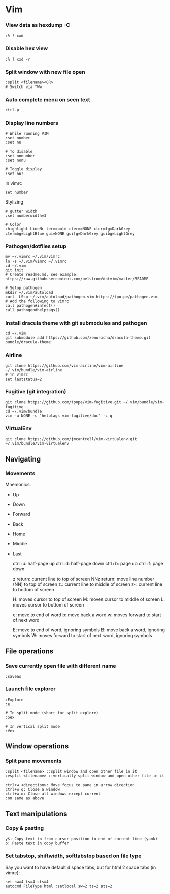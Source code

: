 # Vim

### View data as hexdump -C

    :% ! xxd

### Disable hex view

    :% ! xxd -r

### Split window with new file open

    :split <filename><CR>
    # Switch via ^Ww

### Auto complete menu on seen text

    ctrl-p

### Display line numbers

    # While running VIM
    :set number
    :set nu

    # To disable
    :set nonumber
    :set nonu

    # Toggle display
    :set nu!

In vimrc

    set number

Stylizing
    
    # gutter width
    :set numberwidth=3

    # Color
    :highlight LineNr term=bold cterm=NONE ctermfg=DarkGrey ctermbg=LightBlue gui=NONE guifg=DarkGrey guibg=LightGrey

### Pathogen/dotfiles setup

    mv ~/.vimrc ~/.vim/vimrc
    ln -s ~/.vim/vimrc ~/.vimrc
    cd ~/.vim
    git init
    # Create readme.md, see example: https://raw.githubusercontent.com/nelstrom/dotvim/master/README
    
    # Setup pathogen
    mkdir ~/.vim/autoload
    curl -LSso ~/.vim/autoload/pathogen.vim https://tpo.pe/pathogen.vim
    # Add the following to vimrc
    call pathogen#infect()
    call pathogen#helptags()

### Install dracula theme with git submodules and pathogen

    cd ~/.vim
    git submodule add https://github.com/zenorocha/dracula-theme.git bundle/dracula-theme

### Airline

    git clone https://github.com/vim-airline/vim-airline ~/.vim/bundle/vim-airline
    # in vimrc
    set laststatus=2

### Fugitive (git integration)

    git clone https://github.com/tpope/vim-fugitive.git ~/.vim/bundle/vim-fugitive
    cd ~/.vim/bundle
    vim -u NONE -c "helptags vim-fugitive/doc" -c q

### VirtualEnv

    git clone https://github.com/jmcantrell/vim-virtualenv.git ~/.vim/bundle/vim-virtualenv

## Navigating

### Movements

Mnemonics:

* Up
* Down
* Forward
* Back
* Home
* Middle
* Last

    ctrl+u: half-page up
    ctrl+d: half-page down
    ctrl+b: page up
    ctrl+f: page down

    z return: current line to top of screen
    NNz return: move line number (NN) to top of screen
    z.: current line to middle of screen
    z-: current line to bottom of screen

    H: moves cursor to top of screen
    M: moves cursor to middle of screen
    L: moves cursor to bottom of screen
    
    e: move to end of word
    b: move back a word
    w: moves forward to start of next word

    E: move to end of word, ignoring symbols
    B: move back a word, ignoring symbols
    W: moves forward to start of next word, ignoring symbols
    
## File operations

### Save currently open file with different name

    :saveas

### Launch file explorer

    :Explore
    :e.

    # In split mode (short for split explore)
    :Sex

    # In vertical split mode
    :Vex

## Window operations

### Split pane movements
    
    :split <filename> ::split window and open other file in it
    :vsplit <filename> ::vertically split window and open other file in it

    ctrl+w <direction>: Move focus to pane in arrow direction
    ctrl+w q: Close a window
    ctrl+w o: Close all windows except current
    :on same as above

## Text manipulations

### Copy & pasting

    y$: Copy text to from cursor position to end of current line (yank)
    p: Paste text in copy buffer

### Set tabstop, shiftwidth, softtabstop based on file type

Say you want to have default 4 space tabs, but for html 2 space tabs (in vimrc):

    set sw=4 ts=4 sts=4
    autocmd FileType html :setlocal sw=2 ts=2 sts=2

